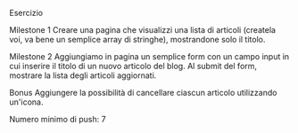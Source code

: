 Esercizio

Milestone 1
Creare una pagina che visualizzi una lista di articoli (createla voi, va bene un semplice array di stringhe), mostrandone solo il titolo.

Milestone 2
Aggiungiamo in pagina un semplice form con un campo input in cui inserire il titolo di un nuovo articolo del blog. 
Al submit del form, mostrare la lista degli articoli aggiornati.

Bonus
Aggiungere la possibilità di cancellare ciascun articolo utilizzando un'icona.

Numero minimo di push: 7